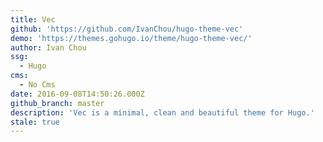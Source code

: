 ```yaml
---
title: Vec
github: 'https://github.com/IvanChou/hugo-theme-vec'
demo: 'https://themes.gohugo.io/theme/hugo-theme-vec/'
author: Ivan Chou
ssg:
  - Hugo
cms:
  - No Cms
date: 2016-09-08T14:50:26.000Z
github_branch: master
description: 'Vec is a minimal, clean and beautiful theme for Hugo.'
stale: true
---
```

